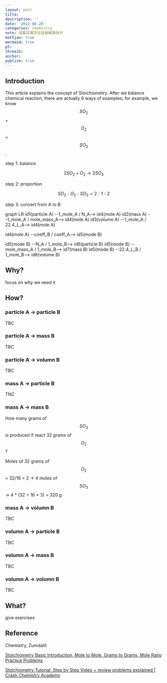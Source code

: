 ```yaml
---
layout: post
title:
description: ''
date: '2022-08-28'
categories: chemistry
note: 這篇其實完全就是解題技巧
mathjax: true
mermaid: true
p5:
threeJS:
anchor:
publish: true
---
```


## Introduction

This article explains the concept of Stoichiometry. After we balance chemical reaction, there are actually 9 ways of examples; for example, we know $$SO_2$$ + $$O_2$$ = $$SO_3$$.

step 1: balance

$$2SO_2 + O_2 \rightarrow 2SO_3$$

step 2: proportion

$$SO_2 : O_2 : SO_3 = 2 : 1 : 2$$

step 3: convert from A to B

<div class="mermaid">
graph LR
  id1(particle A) --1_mole_A / N_A--> id4(mole A)
  id2(mass A) --1_mole_A / mole_mass_A--> id4(mole A)
  id3(volume A) --1_mole_A / 22.4_L_A--> id4(mole A)

  id4(mole A) --coeff_B / coeff_A--> id5(mode B)

  id5(mode B) --N_A / 1_mole_B--> id6(particle B)
  id5(mode B) --mole_mass_A / 1_mole_B--> id7(mass B)
  id5(mode B) --22.4_L_B / 1_mole_B--> id8(volume B)
</div>

## Why?

focus on why we need it

## How?

### particle A -> particle B

TBC

### particle A -> mass B

TBC

### particle A -> volumn B

TBC

### mass A -> particle B

TNC

### mass A -> mass B

How many grams of $$SO_3$$ is produced if react 32 grams of $$O_2$$?

Moles of 32 grams of $$O_2$$ = 32/16 = 2 -> 4 moles of $$SO_3$$ -> 4 * (32 + 16 * 3) = 320 g

### mass A -> volumn B

TBC

### volumn A -> particle B

TBC

### volumn A -> mass B

TBC

### volumn A -> volumn B

TBC

## What?

give exercises

## Reference

Chemistry, Zumdahl

[Stoichiometry Basic Introduction, Mole to Mole, Grams to Grams, Mole Ratio Practice Problems](https://www.youtube.com/watch?v=7Cfq0ilw7ps)

[Stoichiometry Tutorial: Step by Step Video + review problems explained | Crash Chemistry Academy](https://www.youtube.com/watch?v=XnfATaoubzA)
